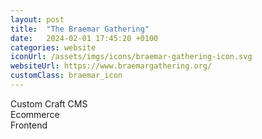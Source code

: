 ```yaml
---
layout: post
title:  "The Braemar Gathering"
date:   2024-02-01 17:45:20 +0100
categories: website
iconUrl: /assets/imgs/icons/braemar-gathering-icon.svg 
websiteUrl: https://www.braemargathering.org/
customClass: braemar_icon
---
```


Custom Craft CMS<br>
Ecommerce<br>
Frontend<br>